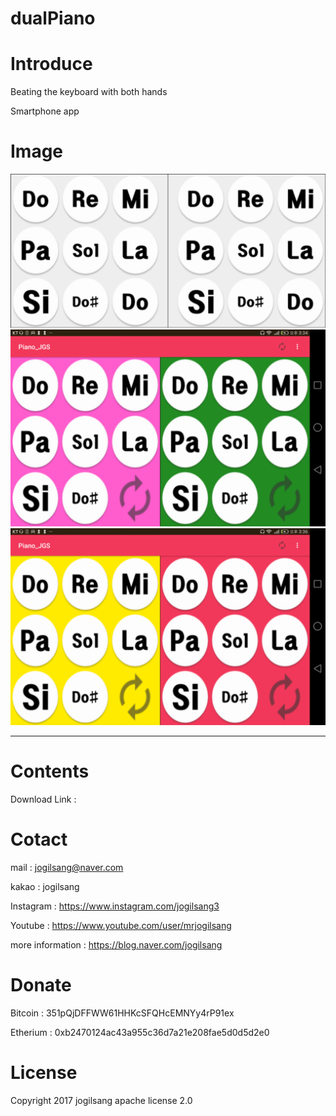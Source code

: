 # dualPiano

Introduce
=============

Beating the keyboard with both hands

Smartphone app

Image
=============

![Alt text](/introduce/1024500.png)
![Alt text](/introduce/Screenshot_2017-05-01-15-34-58.png)
![Alt text](/introduce/Screenshot_2017-05-01-15-36-12.png)


<hr/>

Contents
=============

Download Link : 


Cotact
=============

mail :
jogilsang@naver.com

kakao :
jogilsang

Instagram :
<https://www.instagram.com/jogilsang3>

Youtube :
<https://www.youtube.com/user/mrjogilsang>

more information : 
<https://blog.naver.com/jogilsang>

Donate
=============
Bitcoin : 351pQjDFFWW61HHKcSFQHcEMNYy4rP91ex

Etherium : 0xb2470124ac43a955c36d7a21e208fae5d0d5d2e0

License
=============
Copyright 2017 jogilsang apache license 2.0


